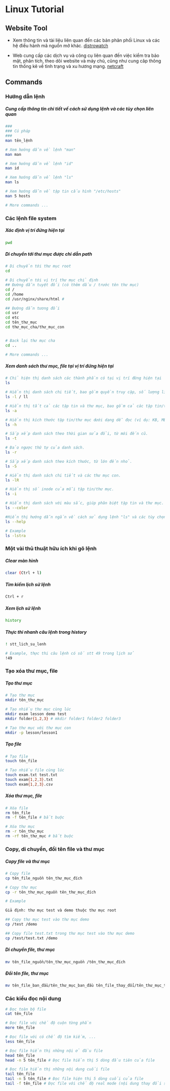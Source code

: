 # Linux Tutorial

## Website Tool

- Xem thông tin và tài liệu liên quan đến các bản phân phối Linux và các hệ điều hành mã nguồn mở khác.
  [distrowatch](https://distrowatch.com)

- Web cung cấp các dịch vụ và công cụ liên quan đến việc kiểm tra bảo mật, phân tích, theo dõi website và máy chủ, cũng như cung câp thông tin thống kê về tình trạng và xu hương mạng.
  [netcraft](https://sitereport.netcraft.com)

## Commands

### Hướng dẫn lệnh

##### Cung cấp thông tin chi tiết về cách sử dụng lệnh và các tùy chọn liên quan

```bash
###
### Cú pháp
###
man tên_lệnh

# Xem hướng dẫn về lệnh "man"
man man

# Xem hướng dẫn về lệnh "id"
man id

# Xem hướng dẫn về lệnh "ls"
man ls

# Xem hướng dẫn về tập tin cấu hình "/etc/hosts"
man 5 hosts

# More commands ...
```

### Các lệnh file system

##### Xác định vị trí đứng hiện tại

```bash
pwd
```

##### Di chuyển tới thư mục được chỉ dẫn path

```bash
# Di chuyển tới thư mục root
cd

# Di chuyển tới vị trí thư mục chỉ định
## Đường dẫn tuyệt đối (có thêm dấu / trước tên thư mục)
cd /
cd /home
cd /usr/nginx/share/html #

## Đường dẫn tương đối
cd usr
cd etc
cd tên_thư_mục
cd thư_mục_cha/thư_mục_con


# Back lại thư mục cha
cd ..

# More commands ...
```

##### Xem danh sách thư mục, file tại vị trí đứng hiện tại

```bash
# Chỉ hiện thị danh sách các thành phần có tại vị trí đứng hiện tại
ls

# Hiển thị danh sách chi tiết, bao gồm quyền truy cập, số lượng liên kết, chủ sở hữu, nhóm, kích thước, và thời gian sửa đổi của tập tin/thư mục.
ls -l / ll

# Hiển thị tất cả các tập tin và thư mục, bao gồm cả các tập tin/thư mục ẩn (bắt đầu bằng dấu chấm).
ls -a

# Hiển thị kích thước tập tin/thư mục dưới dạng dễ đọc (ví dụ: KB, MB, GB).
ls -h

# Sắp xếp danh sách theo thời gian sửa đổi, từ mới đến cũ.
ls -t

# Đảo ngược thứ tự của danh sách.
ls -r

# Sắp xếp danh sách theo kích thước, từ lớn đến nhỏ.
ls -S

# Hiển thị danh sách chi tiết và các thư mục con.
ls -lR

# Hiển thị số inode của mỗi tập tin/thư mục.
ls -i

# Hiển thị danh sách với màu sắc, giúp phân biệt tập tin và thư mục.
ls --color

#Hiển thị hướng dẫn ngắn về cách sử dụng lệnh "ls" và các tùy chọn.
ls --help

# Example
ls -lstra
```

### Một vài thủ thuật hữu ích khi gõ lệnh

##### Clear màn hình

```bash
clear (Ctrl + l)
```

##### Tìm kiếm lịch sử lệnh

```bash
Ctrl + r
```

##### Xem lịch sử lệnh

```bash
history
```

##### Thực thi nhanh câu lệnh trong history

```bash
! stt_lich_su_lenh

# Example, thực thi câu lệnh có số stt 49 trong lịch sử
!49
```

### Tạo xóa thư mục, file

##### Tạo thư mục

```bash
# Tạo thư mục
mkdir tên_thư_mục

# Tạo nhiều thư mục cùng lúc
mkdir exam lesson demo test
mkdir folder{1,2,3} # mkdir folder1 folder2 folder3

# Tạo thư mục với thư mục con
mkdir -p lesson/lesson1

```

##### Tạo file

```bash
# Tạo file
touch tên_file

# Tạo nhiều file cùng lúc
touch exam.txt test.txt
touch exam{1,2,3}.txt
touch exam{1,2,3}.csv
```

##### Xóa thư mục, file

```bash
# Xóa file
rm tên_file
rm -f tên_file # bắt buộc

# Xóa thư mục
rm -r tên_thư_mục
rm -rf tên_thư_mục # bắt buộc
```

### Copy, di chuyển, đổi tên file và thư mục

##### Copy file và thư mục

```bash
# Copy file
cp tên_file_nguồn tên_thư_mục_đích

# Copy thư mục
cp -r tên_thư_mục_nguồn tên_thư_mục_đích

# Example

Giả định: thư mục test và demo thuộc thư mục root

## Copy thư mục test vào thư mục demo
cp /test /demo

## Copy file test.txt trong thư mục test vào thư mục demo
cp /test/test.txt /demo

```

##### Di chuyển file, thư mục

```bash
mv tên_file_nguồn/tên_thư_mục_nguồn /tên_thư_mục_đích

```

##### Đổi tên file, thư mục

```bash
mv tên_file_ban_đầu/tên_thư_mục_ban_đầu tên_file_thay_đổi/tên_thư_mục_thay_đổi
```

### Các kiểu đọc nội dung

```bash
# Đọc toàn bộ file
cat tên_file

# Đọc file với chế độ cuộn từng phần
more tên_file

# Đọc file với có chế độ tìm kiếm, ...
less tên_file

# Đọc file hiển thị những nội ở đầu file
head tên_file
head -n 5 tên_file # Đọc file hiển thị 5 dòng đầu tiên của file

# Đọc file hiển thị những nội dung cuối file
tail tên_file
tail -n 5 tên_file # Đọc file hiện thị 5 dòng cuối của file
tail -f tên_file # Đọc file với chế độ real mode (nội dung thay đổi sẽ được cập nhật liên tục)
```
